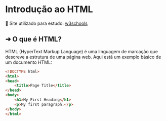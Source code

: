 # Introdução ao HTML

📌 Site utilizado para estudo: [w3schools](https://www.w3schools.com/html/default.asp)

## ➜ O que é HTML?
HTML (HyperText Markup Language) é uma linguagem de marcação que descreve a estrutura de uma página web. Aqui está um exemplo básico de um documento HTML:

```html
<!DOCTYPE html>
<html>
<head>
    <title>Page Title</title>
</head>
<body>
    <h1>My First Heading</h1>
    <p>My first paragraph.</p>
</body>
</html>
